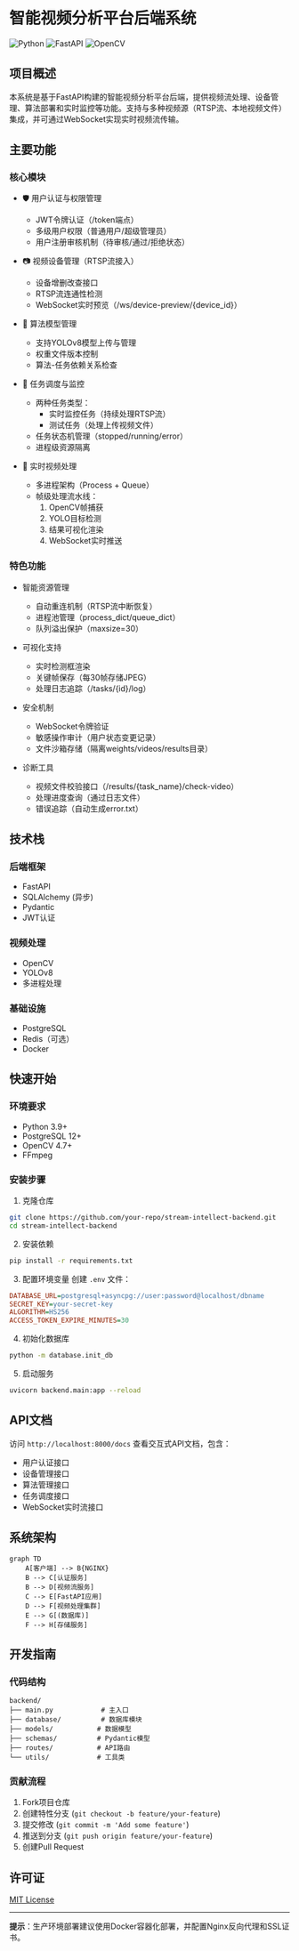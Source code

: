 # 智能视频分析平台后端系统

![Python](https://img.shields.io/badge/Python-3.9%2B-blue)
![FastAPI](https://img.shields.io/badge/FastAPI-0.95%2B-green)
![OpenCV](https://img.shields.io/badge/OpenCV-4.7%2B-orange)

## 项目概述

本系统是基于FastAPI构建的智能视频分析平台后端，提供视频流处理、设备管理、算法部署和实时监控等功能。支持与多种视频源（RTSP流、本地视频文件）集成，并可通过WebSocket实现实时视频流传输。

## 主要功能

### 核心模块
- 🛡️ 用户认证与权限管理
  - JWT令牌认证（/token端点）
  - 多级用户权限（普通用户/超级管理员）
  - 用户注册审核机制（待审核/通过/拒绝状态）

- 📷 视频设备管理（RTSP流接入）
  - 设备增删改查接口
  - RTSP流连通性检测
  - WebSocket实时预览（/ws/device-preview/{device_id}）

- 🧠 算法模型管理
  - 支持YOLOv8模型上传与管理
  - 权重文件版本控制
  - 算法-任务依赖关系检查

- 🚦 任务调度与监控
  - 两种任务类型：
    - 实时监控任务（持续处理RTSP流）
    - 测试任务（处理上传视频文件）
  - 任务状态机管理（stopped/running/error）
  - 进程级资源隔离

- 🔌 实时视频处理
  - 多进程架构（Process + Queue）
  - 帧级处理流水线：
    1. OpenCV帧捕获
    2. YOLO目标检测
    3. 结果可视化渲染
    4. WebSocket实时推送

### 特色功能
- 智能资源管理
  - 自动重连机制（RTSP流中断恢复）
  - 进程池管理（process_dict/queue_dict）
  - 队列溢出保护（maxsize=30）

- 可视化支持
  - 实时检测框渲染
  - 关键帧保存（每30帧存储JPEG）
  - 处理日志追踪（/tasks/{id}/log）

- 安全机制
  - WebSocket令牌验证
  - 敏感操作审计（用户状态变更记录）
  - 文件沙箱存储（隔离weights/videos/results目录）

- 诊断工具
  - 视频文件校验接口（/results/{task_name}/check-video）
  - 处理进度查询（通过日志文件）
  - 错误追踪（自动生成error.txt）

## 技术栈

### 后端框架
- FastAPI
- SQLAlchemy (异步)
- Pydantic
- JWT认证

### 视频处理
- OpenCV
- YOLOv8
- 多进程处理

### 基础设施
- PostgreSQL
- Redis（可选）
- Docker

## 快速开始

### 环境要求
- Python 3.9+
- PostgreSQL 12+
- OpenCV 4.7+
- FFmpeg

### 安装步骤

1. 克隆仓库
```bash
git clone https://github.com/your-repo/stream-intellect-backend.git
cd stream-intellect-backend
```

2. 安装依赖
```bash
pip install -r requirements.txt
```

3. 配置环境变量
创建 `.env` 文件：
```ini
DATABASE_URL=postgresql+asyncpg://user:password@localhost/dbname
SECRET_KEY=your-secret-key
ALGORITHM=HS256
ACCESS_TOKEN_EXPIRE_MINUTES=30
```

4. 初始化数据库
```bash
python -m database.init_db
```

5. 启动服务
```bash
uvicorn backend.main:app --reload
```

## API文档

访问 `http://localhost:8000/docs` 查看交互式API文档，包含：
- 用户认证接口
- 设备管理接口
- 算法管理接口
- 任务调度接口
- WebSocket实时流接口

## 系统架构

```mermaid
graph TD
    A[客户端] --> B{NGINX}
    B --> C[认证服务]
    B --> D[视频流服务]
    C --> E[FastAPI应用]
    D --> F[视频处理集群]
    E --> G[(数据库)]
    F --> H[存储服务]
```

## 开发指南

### 代码结构
```
backend/
├── main.py            # 主入口
├── database/          # 数据库模块
├── models/           # 数据模型
├── schemas/          # Pydantic模型
├── routes/           # API路由
└── utils/            # 工具类
```

### 贡献流程
1. Fork项目仓库
2. 创建特性分支 (`git checkout -b feature/your-feature`)
3. 提交修改 (`git commit -m 'Add some feature'`)
4. 推送到分支 (`git push origin feature/your-feature`)
5. 创建Pull Request

## 许可证

[MIT License](LICENSE)

---

**提示**：生产环境部署建议使用Docker容器化部署，并配置Nginx反向代理和SSL证书。
